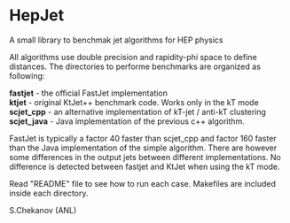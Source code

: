 # HepJet
A small library to benchmak jet algorithms for HEP physics

All algorithms use double precision and rapidity-phi space to define distances. The directories to performe benchmarks are organized as following:

<p>
<b>fastjet</b>       - the official FastJet implementation <br>
<b>ktjet</b>         - original KtJet++ benchmark code. Works only in the kT mode<br>
<b>scjet_cpp</b>     - an alternative implementation of kT-jet / anti-kT clustering <br>
<b>scjet_java</b>    - Java implementation of the previous c++ algorithm. <br>
<p>


FastJet is typically a factor 40 faster than scjet_cpp and factor 160 faster than the Java implementation of the simple algorithm. There are however some differences in the output jets between different implementations.  No difference is detected between fastjet and KtJet when using the kT mode. 

<p>


Read "README" file to see how to run each case. Makefiles are included inside each directory.

S.Chekanov (ANL)

